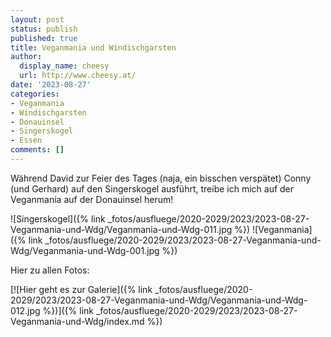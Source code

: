 ```yaml
---
layout: post
status: publish
published: true
title: Veganmania und Windischgarsten
author:
  display_name: cheesy
  url: http://www.cheesy.at/
date: '2023-08-27'
categories:
- Veganmania
- Windischgarsten
- Donauinsel
- Singerskogel
- Essen
comments: []
---
```

Während David zur Feier des Tages (naja, ein bisschen verspätet) Conny (und Gerhard) auf den Singerskogel ausführt, treibe ich mich auf der Veganmania auf der Donauinsel herum!

![Singerskogel]({% link _fotos/ausfluege/2020-2029/2023/2023-08-27-Veganmania-und-Wdg/Veganmania-und-Wdg-011.jpg %})
![Veganmania]({% link _fotos/ausfluege/2020-2029/2023/2023-08-27-Veganmania-und-Wdg/Veganmania-und-Wdg-001.jpg %})

Hier zu allen Fotos:

[![Hier geht es zur Galerie]({% link _fotos/ausfluege/2020-2029/2023/2023-08-27-Veganmania-und-Wdg/Veganmania-und-Wdg-012.jpg %})]({% link _fotos/ausfluege/2020-2029/2023/2023-08-27-Veganmania-und-Wdg/index.md %})
